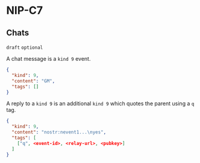 # NIP-C7

## Chats

`draft` `optional`

A chat message is a `kind 9` event.

```json
{
  "kind": 9,
  "content": "GM",
  "tags": []
}
```

A reply to a `kind 9` is an additional `kind 9` which quotes the parent using a `q` tag.

```json
{
  "kind": 9,
  "content": "nostr:nevent1...\nyes",
  "tags": [
    ["q", <event-id>, <relay-url>, <pubkey>]
  ]
}
```
